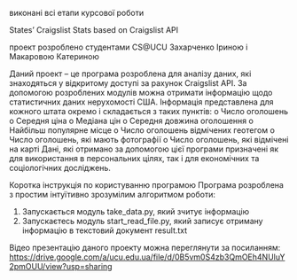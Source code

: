 виконані всі етапи курсової роботи

States’ Craigslist Stats
based on Craigslist API

проект розроблено студентами CS@UCU
Захарченко Іриною і Макаровою Катериною

Даний проект – це програма розроблена для аналізу даних, які знаходяться у відкритому доступі за рахунок Craigslist API. За допомогою розроблених модулів можна отримати інформацію щодо статистичних даних нерухомості США. Інформація представлена для кожного штата окремо і складається з таких пунктів:
o	Число оголошень
o	Середня ціна 
o	Медіана цін
o	Середня довжина оголошення
o	Найбільш популярне місце
o	Число оголошень відмічених геотегом
o	Число оголошень, які мають фотографії
o	Число оголошень, які відмічені на карті
Дані, які отримано за допомогою цієї програми призначені як для використання в персональних цілях, так і для економічних та соціологічних досліджень.

Коротка інструкція по користуванню програмою
	Програма розроблена з простим інтуїтивно зрозумілим алгоритмом роботи:
1.	Запускається модуль take_data.py, який зчитує інформацію
2.	Запускаєтесь модуль start_read_file.py, який записує отриману інформацію в текстовий документ result.txt


Відео презентацію даного проекту можна переглянути за посиланням: https://drive.google.com/a/ucu.edu.ua/file/d/0B5vm0S4zb3QmOEh4NUluY2pmOUU/view?usp=sharing
